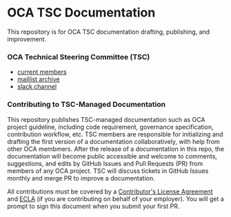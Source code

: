 # OCA TSC Documentation

This repository is for OCA TSC documentation drafting, publishing, and improvement.

### OCA Technical Steering Committee (TSC)

- [current members](https://github.com/opencybersecurityalliance/oasis-open-project/blob/master/TECHNICAL-STEERING-COMMITTEE.md)
- [maillist archive](https://lists.oasis-open-projects.org/g/oca-tsc/topics)
- [slack channel](https://open-cybersecurity.slack.com/archives/GU3CC7AR0)

### Contributing to TSC-Managed Documentation

This repository publishes TSC-managed documentation such as OCA project guideline, including code requirement, governance specification, contribution workflow, etc. TSC members are responsible for initializing and drafting the first version of a documentation collaboratively, with help from other OCA membmers. After the release of a documentation in this repo, the documentation will become public accessible and welcome to comments, suggestions, and edits by GitHub Issues and Pull Requests (PR) from members of any OCA project. TSC will discuss tickets in GitHub Issues monthly and merge PR to improve a documentation.

All contributions must be covered by a [Contributor's License Agreement](https://www.oasis-open.org/open-projects/cla/oasis-open-projects-individual-contributor-license-agreement-i-cla/) and [ECLA](https://www.oasis-open.org/open-projects/cla/entity-cla-20210630/) (if you are contributing on behalf of your employer). You will get a prompt to sign this document when you submit your first PR.
